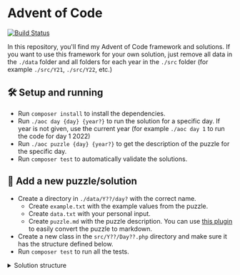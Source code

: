 # Advent of Code

[![Build Status](https://drone.trizz.io/api/badges/trizz/adventofcode/status.svg)](https://drone.trizz.io/trizz/adventofcode)

In this repository, you'll find my Advent of Code framework and solutions. If you want to
use this framework for your own solution, just remove all data in the `./data` folder and all
folders for each year in the `./src` folder (for example `./src/Y21`, `./src/Y22`, etc.)

## 🛠 Setup and running
- Run `composer install` to install the dependencies.
- Run `./aoc day {day} {year?}` to run the solution for a specific day. If year is not given, use the current year (for example `./aoc day 1` to run the code for day 1 2022)
- Run `./aoc puzzle {day} {year?}` to get the description of the puzzle for the specific day.
- Run `composer test` to automatically validate the solutions.

## 🧩 Add a new puzzle/solution
- Create a directory in `./data/Y??/day?` with the correct name.
  - Create `example.txt` with the example values from the puzzle.
  - Create `data.txt` with your personal input.
  - Create `puzzle.md` with the puzzle description. You can use [this plugin](https://github.com/kfarnung/aoc-to-markdown) to easily convert the puzzle to markdown.
- Create a new class in the `src/Y??/Day??.php` directory and make sure it has the structure defined below.
- Run `composer test` to run all the tests.

<details>
  <summary>Solution structure</summary>

```php
<?php

namespace trizz\AdventOfCode\Y21;

// Make sure the classname is correct.
class Day1 extends Solution
{
  // Provide the expected results for part 1.
  public static int $part1ExampleResult = null;
  public static int $part1Result = null;

  // Provide the expected results for part 2.
  public static int $part2ExampleResult = null;
  public static int $part2Result = null;
    
  protected function part1(array $data): int
  {
      // Solution for part 1.
  }

  protected function part2(array $data): int
  {
    // Solution for part 2.
  }
}
```
</details>

